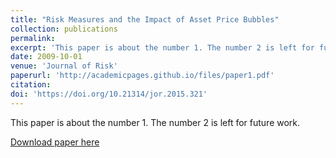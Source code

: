 ```yaml
---
title: "Risk Measures and the Impact of Asset Price Bubbles"
collection: publications
permalink: 
excerpt: 'This paper is about the number 1. The number 2 is left for future work.'
date: 2009-10-01
venue: 'Journal of Risk'
paperurl: 'http://academicpages.github.io/files/paper1.pdf'
citation: 
doi: 'https://doi.org/10.21314/jor.2015.321'
---
```

This paper is about the number 1. The number 2 is left for future work.

[Download paper here](http://academicpages.github.io/files/paper1.pdf)

<!-- Recommended citation: Your Name, You. (2009). "Paper Title Number 1." <i>Journal 1</i>. 1(1). -->